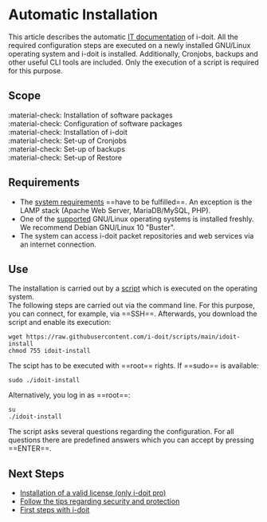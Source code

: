 # Automatic Installation

This article describes the automatic [IT documentation](../glossary.md) of i-doit. All the required configuration steps are executed on a newly installed GNU/Linux operating system and i-doit is installed. Additionally, Cronjobs, backups and other useful CLI tools are included. Only the execution of a script is required for this purpose.

## Scope

:material-check: Installation of software packages <br>
:material-check: Configuration of software packages<br>
:material-check: Installation of i-doit<br>
:material-check: Set-up of Cronjobs<br>
:material-check: Set-up of backups<br>
:material-check: Set-up of Restore

## Requirements

- The [system requirements](system-requirements.md) ==have to be fulfilled==. An exception is the LAMP stack (Apache Web Server, MariaDB/MySQL, PHP).
- One of the [supported](system-requirements.md) GNU/Linux operating systems is installed freshly. We recommend Debian GNU/Linux 10 "Buster".
- The system can access i-doit packet repositories and web services via an internet connection.

## Use

The installation is carried out by a [script](https://github.com/bheisig/i-doit-scripts#install-i-doit-on-a-gnulinux-operating-system) which is executed on the operating system.<br>
The following steps are carried out via the command line. For this purpose, you can connect, for example, via ==SSH==. Afterwards, you download the script and enable its execution:

```shell
wget https://raw.githubusercontent.com/i-doit/scripts/main/idoit-install
chmod 755 idoit-install
```

The scipt has to be executed with ==root== rights. If ==sudo==  is available:

```shell
sudo ./idoit-install
```

Alternatively, you log in as ==root==:

```shell
su
./idoit-install
```

The script asks several questions regarding the configuration. For all questions there are predefined answers which you can accept by pressing ==ENTER==.

## Next Steps

- [Installation of a valid license (only i-doit pro)](../maintenance-and-operation/activate-license.md)
- [Follow the tips regarding security and protection](../maintenance-and-operation/security-and-protection.md)
- [First steps with i-doit](../basics/index.md)
